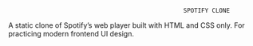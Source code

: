                                                      SPOTIFY CLONE


A static clone of Spotify’s web player built with HTML and CSS only. For practicing modern frontend UI design.




